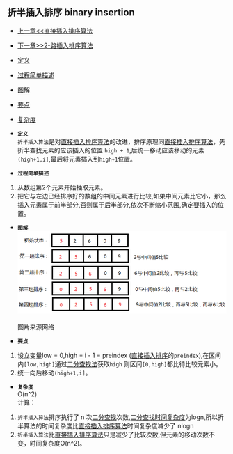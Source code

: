 ## 折半插入排序 binary insertion

- [上一章<<直接插入排序算法](../straight_insertion)
- [下一章>>2-路插入排序算法](../two-path_insertion)
- [定义](#1)
- [过程简单描述](#2)
- [图解](#3)
- [要点](#4)
- [复杂度](#5)


- <i id="1"></i>**`定义`**   
`折半插入算法`是对[直接插入排序算法](../straight_insertion)的改进，排序原理同[直接插入排序算法](../straight_insertion)，先折半查找元素的应该插入的位置 `high + 1`,后统一移动应该移动的元素`(high+1,i]`,最后将元素插入到`high+1`位置。 </br>


- <i id="2"></i>**`过程简单描述`**
1. 从数组第2个元素开始抽取元素。</br>
2. 把它与左边已经排序好的数组的中间元素进行比较,如果中间元素比它小，那么插入元素属于前半部分,否则属于后半部分,依次不断缩小范围,确定要插入的位置。</br>


- <i id="3"></i>**`图解`**  
![binary_insertion](./binary_insertion.jpg)</br>  
图片来源网络</br>

- <i id="4"></i>**`要点`**  
1. 设立变量low = 0,high = i - 1 = preindex ([直接插入排序](../straight_insertion/straight_insertion)的`preindex`),在区间内`[low,high]`通过[二分查找法](../../search/binary_search)获取`high` 则区间`[0,high]`都比待比较元素小。</br>
2. 统一向后移动`(high+1,i]`。</br>

- <i id="5"></i>**`复杂度`**      
O(n^2)  
计算：
1. `折半插入算法`排序执行了 n 次[二分查找](../../search/binary_search)次数,[二分查找时间复杂度](../../search/binary_search#binary_search_space)为logn,所以折半算法的时间复杂度比[直接插入排序算法](../straight_insertion)时间复杂度减少了 nlogn  
2. `折半插入算法`比[直接插入排序算法](../straight_insertion)只是减少了比较次数,但元素的移动次数不变，时间复杂度O(n^2)。